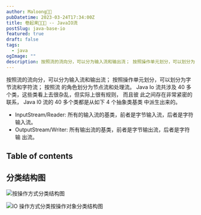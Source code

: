 ```yaml
---
author: Maloong🐎🐲
pubDatetime: 2023-03-24T17:34:00Z
title: 卷起来🐎🐲💪 -- JavaIO流
postSlug: java-base-io
featured: true
draft: false
tags:
  - java
ogImage: ""
description: 按照流的流向分，可以分为输入流和输出流； 按照操作单元划分，可以划分为字节流和字符流； 按照流的角色划分为节点流和处理流。 Java Io流共涉及40多个类，这些类看上去很杂乱，但实际上很有规则，而且彼 此之间存在非常紧密的联系， Java I0流的40多个类都是从如下4个抽象类基类 中派生出来的。
---
```


按照流的流向分，可以分为输入流和输出流； 按照操作单元划分，可以划分为字节流和字符流； 按照流
的角色划分为节点流和处理流。 Java Io 流共涉及 40 多个类，这些类看上去很杂乱，但实际上很有规则，
而且彼 此之间存在非常紧密的联系， Java I0 流的 40 多个类都是从如下 4 个抽象类基类 中派生出来的。

- InputStream/Reader: 所有的输入流的基类，前者是字节输入流，后者是字符 输入流。
- OutputStream/Writer: 所有输出流的基类，前者是字节输出流，后者是字符输 出流。

## Table of contents

## 分类结构图

![按操作方式分类结构图](https://s2.loli.net/2023/03/24/hi1EVDnXTSesa2c.png)

![IO 操作方式分类按操作对象分类结构图](https://s2.loli.net/2023/03/24/9fODtZKe65L31wB.png)
